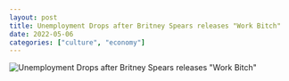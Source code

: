 ```yaml
---
layout: post
title: Unemployment Drops after Britney Spears releases "Work Bitch"
date: 2022-05-06
categories: ["culture", "economy"]
---
```


![Unemployment Drops after Britney Spears releases "Work Bitch"](/bad-correlations/images/workbitch.jpg)
